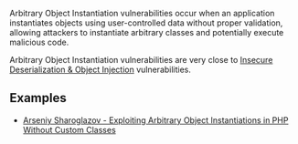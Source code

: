 Arbitrary Object Instantiation vulnerabilities occur when an application instantiates objects using user-controlled data without proper validation, allowing attackers to instantiate arbitrary classes and potentially execute malicious code.

Arbitrary Object Instantiation vulnerabilities are very close to [Insecure Deserialization & Object Injection](Insecure%20Deserialization%20&%20Object%20Injection.md) vulnerabilities.

## Examples

- [Arseniy Sharoglazov - Exploiting Arbitrary Object Instantiations in PHP Without Custom Classes](../../Readwise/Articles/Arseniy%20Sharoglazov%20-%20Exploiting%20Arbitrary%20Object%20Instantiations%20in%20PHP%20Without%20Custom%20Classes.md)

